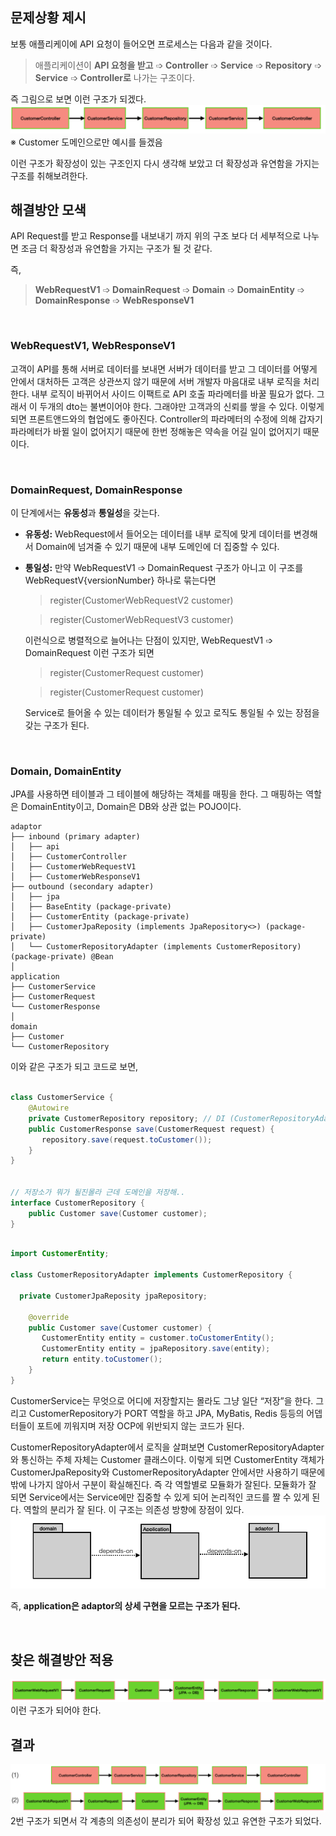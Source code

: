 ## 문제상황 제시
보통 애플리케이에 API 요청이 들어오면 프로세스는 다음과 같을 것이다.

>애플리케이션이 **API 요청을 받고** ➩ **Controller** ➩ **Service** ➩ **Repository** ➩ **Service** ➩ **Controller로** 나가는 구조이다.

즉 그림으로 보면 이런 구조가 되겠다.
![img.png](imgs/img_1.png)
※ Customer 도메인으로만 예시를 들겠음


이런 구조가 확장성이 있는 구조인지 다시 생각해 보았고 더 확장성과 유연함을 가지는 구조를 취해보려한다.

## 해결방안 모색
API Request를 받고 Response를 내보내기 까지 위의 구조 보다 더 세부적으로 나누면 조금 더 확장성과 유연함을 가지는 구조가 될 것 같다.

즉,

>**WebRequestV1** ➩ **DomainRequest** ➩ **Domain** ➩ **DomainEntity** ➩ **DomainResponse** ➩ **WebResponseV1**

<br>

### WebRequestV1, WebResponseV1

고객이 API를 통해 서버로 데이터를 보내면 서버가 데이터를 받고 그 데이터를 어떻게 안에서 대처하든 고객은 상관쓰지 않기 때문에 서버 개발자 마음대로 내부 로직을 처리한다.
내부 로직이 바뀌어서 사이드 이팩트로 API 호출 파라메터를 바꿀 필요가 없다. 그래서 이 두개의 dto는 불변이어야 한다. 그래야만 고객과의 신뢰를 쌓을 수 있다.
이렇게 되면 프론트앤드와의 협업에도 좋아진다. Controller의 파라메터의 수정에 의해 갑자기 파라메터가 바뀔 일이 없어지기 때문에 한번 정해놓은 약속을 어길 일이 없어지기 때문이다.

<br>

### DomainRequest, DomainResponse
이 단계에서는 **유동성**과 **통일성**을 갖는다.

- **유동성:** WebRequest에서 들어오는 데이터를 내부 로직에 맞게 데이터를 변경해서 Domain에 넘겨줄 수 있기 때문에 내부 도메인에 더 집중할 수 있다.


- **통일성:** 만약 WebRequestV1 ➩ DomainRequest 구조가 아니고 이 구조를 WebRequestV{versionNumber} 하나로 묶는다면

  >register(CustomerWebRequestV2 customer)

  >register(CustomerWebRequestV3 customer)

  이런식으로 병렬적으로 늘어나는 단점이 있지만, WebRequestV1 ➩ DomainRequest 이런 구조가 되면

  >register(CustomerRequest customer)

  >register(CustomerRequest customer)

  Service로 들어올 수 있는 데이터가 통일될 수 있고 로직도 통일될 수 있는 장점을 갖는 구조가 된다.

<br>

### Domain, DomainEntity

JPA를 사용하면 테이블과 그 테이블에 해당하는 객체를 매핑을 한다. 그 매핑하는 역할은 DomainEntity이고, Domain은 DB와 상관 없는 POJO이다.

```
adaptor
├── inbound (primary adapter)
│   ├── api
│   ├── CustomerController
│   ├── CustomerWebRequestV1
│   ├── CustomerWebResponseV1
├── outbound (secondary adapter)
│   ├── jpa
│   ├── BaseEntity (package-private)
│   ├── CustomerEntity (package-private)
│   ├── CustomerJpaReposity (implements JpaRepository<>) (package-private)
│   └── CustomerRepositoryAdapter (implements CustomerRepository) (package-private) @Bean
│
application
├── CustomerService
├── CustomerRequest
└── CustomerResponse
│
domain
├── Customer
└── CustomerRepository
```
이와 같은 구조가 되고 코드로 보면,

```java

class CustomerService {
    @Autowire
    private CustomerRepository repository; // DI (CustomerRepositoryAdapter)
	public CustomerResponse save(CustomerRequest request) {
	   repository.save(request.toCustomer());
	}
}


// 저장소가 뭐가 될진몰라 근데 도메인을 저장해..
interface CustomerRepository {
	public Customer save(Customer customer);
}
```

```java

import CustomerEntity;

class CustomerRepositoryAdapter implements CustomerRepository {

  private CustomerJpaReposity jpaRepository;

	@override
	public Customer save(Customer customer) {
       CustomerEntity entity = customer.toCustomerEntity();
       CustomerEntity entity = jpaRepository.save(entity);
	   return entity.toCustomer();
	}
}
```
CustomerService는 무엇으로 어디에 저장할지는 몰라도 그냥 일단 “저장”을 한다.
그리고 CustomerRepository가 PORT 역할을 하고 JPA, MyBatis, Redis 등등의 어뎁터들이 포트에 끼워지며 저장 OCP에 위반되지 않는 코드가 된다.

CustomerRepositoryAdapter에서 로직을 살펴보면 CustomerRepositoryAdapter 와 통신하는 주체 자체는 Customer 클래스이다.
이렇게 되면 CustomerEntity 객체가 CustomerJpaReposity와 CustomerRepositoryAdapter 안에서만 사용하기 때문에 밖에 나가지 않아서 구분이 확실해진다. 즉 각 역할별로 모듈화가 잘된다. 모듈화가 잘 되면 Service에서는 Service에만 집중할 수 있게 되어 논리적인 코드를 짤 수 있게 된다. 역할의 분리가 잘 된다.
이 구조는 의존성 방향에 장점이 있다.
![img_3.png](imgs/img_4.png)

즉, **application은 adaptor의 상세 구현을 모르는 구조가 된다.**

<br>

## 찾은 해결방안 적용

![img_1.png](imgs/img_2.png)
이런 구조가 되어야 한다.

## 결과
![img_2.png](imgs/img_3.png)
2번 구조가 되면서 각 계층의 의존성이 분리가 되어 확장성 있고 유연한 구조가 되었다.